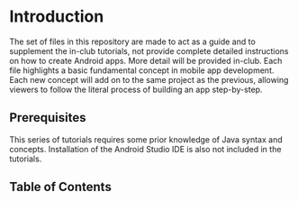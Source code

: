# Introduction

The set of files in this repository are made to act as a guide and to supplement the in-club tutorials, not provide complete detailed instructions on how to create Android apps. More detail will be provided in-club.
Each file highlights a basic fundamental concept in mobile app development.
Each new concept will add on to the same project as the previous, allowing viewers to follow the literal process of building an app step-by-step.

## Prerequisites

This series of tutorials requires some prior knowledge of Java syntax and concepts. Installation of the Android Studio IDE is also not included in the tutorials.

## Table of Contents
